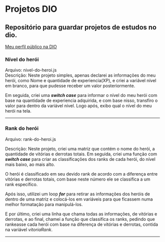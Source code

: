 # Projetos DIO
## Repositório para guardar projetos de estudos no dio.

[Meu perfil público na DIO](https://www.dio.me/users/mauricio_argolo_azevedo)

### Nível do herói
Arquivo: nivel-do-heroi.js  
Descrição: Neste projeto simples, apenas declarei as informações do meu herói, como Nome e quantidade de experiencia(XP), e criei a variável nível em branco, para que pudesse receber um valor posteriormente.

Em seguida, criei uma ***switch case*** para informar o nível do meu herói com base na quantidade de experiencia adquirida, e com base nisso, transfiro o valor para dentro da variável nível. Logo após, exibo qual o nível do meu herói na tela.

---

### Rank do herói
Arquivo: rank-do-heroi.js  


Descrição: Neste projeto, criei uma matriz que contém o nome do herói, a quantidade de vitórias e derrotas totais. Em seguida, criei uma função com ***switch case*** para criar as classificações dos ranks de cada herói, do nível mais baixo, ao mais alto.  


O herói é classificado em seu devido rank de acordo com a diferença entre vitórias e derrotas totais, com base neste número ele se classifica a um rank específico.

Após isso, utilizei um loop ***for*** para retirar as informações dos heróis de dentro de uma matriz e colocá-los em variáveis para que ficassem numa melhor formatação para manipulá-los.

E por último, criei uma linha que chama todas as informações, de vitórias e derrotas, e ao final, chamei a função que classifica os ranks, pedindo que rankeasse cada herói com base na diferença de vitórias e derrotas, contida na variável _vitoriaRank_.

---
